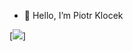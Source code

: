 - 👋 Hello, I’m Piotr Klocek


[![](https://raw.githubusercontent.com/Pioter1290/piotrklocek/master/profile-summary-card-output/algolia/1-repos-per-language.svg)]
